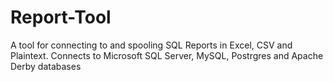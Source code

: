 # Report-Tool
A tool for connecting to and spooling SQL Reports in Excel, CSV and Plaintext. Connects to Microsoft SQL Server, MySQL, Postrgres and Apache Derby databases
